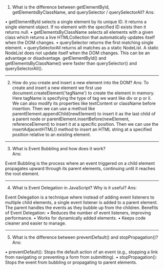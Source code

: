 1. What is the difference between getElementById, getElementsByClassName, and querySelector / querySelectorAll?
Ans:

•	getElementById selects a single element by its unique ID. It returns a single element object. If no element with the specified ID exists then it returns null. 
•	getElementsByClassName selects all elements with a given class which returns a live HTMLCollection that automatically updates itself when the DOM changes.
•	querySelector returns the first matching single element.
•	querySelectorAll returns all matches as a static NodeList. A static NodeList does not update itself when the DOM changes. This can be an advantage or disadvantage.
getElementById() and getElementsByClassName() were faster than querySelector() and querySelectorAll().
________________________________________
2. How do you create and insert a new element into the DOM?
Ans:
To create and insert a new element we first use document.createElement('tagName') to create the element in memory. Here tagName is specifying the type of tag we want like div or p or li. We can also modify its properties like textContent or className before insertion. Then we can use a method like parentElement.appendChild(newElement) to insert it as the last child of a parent node or parentElement.insertBefore(newElement, referenceElement) to insert it at a specific position. Then we can use the insertAdjacentHTML() method to insert an HTML string at a specified position relative to an existing element.
________________________________________
3. What is Event Bubbling and how does it work?\
Ans:

Event Bubbling is the process where an event triggered on a child element propagates upward through its parent elements, continuing until it reaches the root element.
________________________________________
4. What is Event Delegation in JavaScript? Why is it useful?
Ans:

Event Delegation is a technique where instead of adding event listeners to multiple child elements, a single event listener is added to a parent element. The parent handles the events as they bubble up from the children.
Benefits of Event Delegation:
•	Reduces the number of event listeners, improving performance.
•	Works for dynamically added elements.
•	Keeps code cleaner and easier to manage.
________________________________________
5. What is the difference between preventDefault() and stopPropagation()?
Ans:

•	preventDefault(): Stops the default action of an event (e.g., stopping a link from navigating or preventing a form from submitting).
•	stopPropagation(): Stops the event from bubbling or propagating to parent elements.
